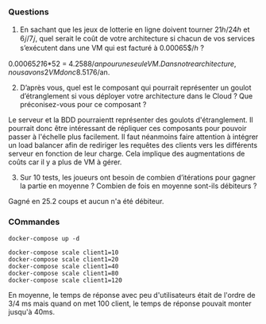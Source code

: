 ### Questions

1. En sachant que les jeux de lotterie en ligne doivent tourner 21ℎ/24ℎ et 6𝑗/7𝑗, quel
serait le coût de votre architecture si chacun de vos services s’exécutent dans une
VM qui est facturé à 0.00065$/ℎ ?

0.00065*21*6*52 = 4.2588$/an pour une seule VM.
Dans notre architecture, nous avons 2 VM donc 8.5176$/an.

2. D’après vous, quel est le composant qui pourrait représenter un goulot d’étranglement
si vous déployer votre architecture dans le Cloud ? Que préconisez-vous pour ce
composant ?

Le serveur et la BDD pourraientt représenter des goulots d'étranglement. Il pourrait donc être intéressant de répliquer ces composants pour pouvoir passer à l'échelle plus facilement. Il faut néanmoins faire attention à intégrer un load balancer afin de rediriger les requêtes des clients vers les différents serveur en fonction de leur charge. Cela implique des augmentations de coûts car il y a plus de VM à gérer.

3. Sur 10 tests, les joueurs ont besoin de combien d’itérations pour gagner la partie
en moyenne ? Combien de fois en moyenne sont-ils débiteurs ?

Gagné en 25.2 coups et aucun n'a été débiteur.

### COmmandes

    docker-compose up -d

    docker-compose scale client1=10
    docker-compose scale client1=20
    docker-compose scale client1=40
    docker-compose scale client1=80
    docker-compose scale client1=120

En moyenne, le temps de réponse avec peu d'utilisateurs était de l'ordre de 3/4 ms mais quand on met 100 client, le temps de réponse pouvait monter jusqu'à 40ms.
